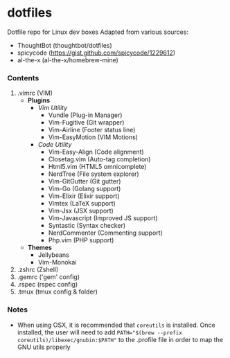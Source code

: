 # dotfiles
Dotfile repo for Linux dev boxes
Adapted from various sources:
  - ThoughtBot (thoughtbot/dotfiles)
  - spicycode  (https://gist.github.com/spicycode/1229612)
  - al-the-x   (al-the-x/homebrew-mine)

### Contents
1. .vimrc (VIM)
    * **Plugins**
        * *Vim Utility*
            * Vundle (Plug-in Manager)
            * Vim-Fugitive (Git wrapper)
            * Vim-Airline (Footer status line)
            * Vim-EasyMotion (VIM Motions)
        * *Code Utility*
            * Vim-Easy-Align (Code alignment)
            * Closetag.vim (Auto-tag completion)
            * Html5.vim (HTML5 omnicomplete)
            * NerdTree (File system explorer)
            * Vim-GitGutter (Git gutter)
            * Vim-Go (Golang support)
            * Vim-Elixir (Elixir support)
            * Vimtex (LaTeX support)
            * Vim-Jsx (JSX support)
            * Vim-Javascript (Improved JS support)
            * Syntastic (Syntax checker)
            * NerdCommenter (Commenting support)
            * Php.vim (PHP support)
    * **Themes**
        * Jellybeans
        * Vim-Monokai
2. .zshrc (Zshell)
3. .gemrc ('gem' config)
4. .rspec (rspec config)
5. .tmux  (tmux config & folder)

### Notes
* When using OSX, it is recommended that `coreutils` is installed. Once installed,
  the user will need to add `PATH="$(brew --prefix coreutils)/libexec/gnubin:$PATH"`
  to the .profile file in order to map the GNU utils properly
